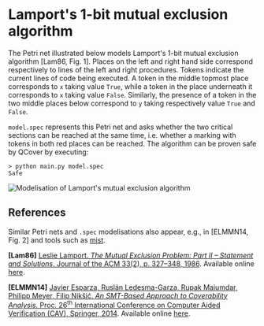 # Lamport's 1-bit mutual exclusion algorithm

The Petri net illustrated below models Lamport's 1-bit mutual exclusion algorithm \[Lam86, Fig. 1\]. Places on the left and right hand side correspond respectively to lines of the left and right procedures. Tokens indicate the current lines of code being executed. A token in the middle topmost place corresponds to `x` taking value `True`, while a token in the place underneath it corresponds to `x` taking value `False`. Similarly, the presence of a token in the two middle places below correspond to `y` taking respectively value `True` and `False`.

`model.spec` represents this Petri net and asks whether the two critical sections can be reached at the same time, i.e. whether a marking with tokens in both red places can be reached. The algorithm can be proven safe by QCover by executing:
```
> python main.py model.spec
Safe
```

![Modelisation of Lamport's mutual exclusion algorithm](https://github.com/blondimi/qcover/blob/master/examples/lamport/petri_net.png)

## References

Similar Petri nets and `.spec` modelisations also appear, e.g., in \[ELMMN14, Fig. 2\] and tools such as [mist](https://github.com/pierreganty/mist).

**\[Lam86\]** [Leslie Lamport. *The Mutual Exclusion Problem: Part II – Statement and Solutions*. Journal of the ACM 33(2), p. 327–348, 1986](http://dx.doi.org/10.1145/5383.5385). Available online [here](http://research.microsoft.com/en-us/um/people/lamport/pubs/mutual2.pdf).

**\[ELMMN14\]** [Javier Esparza, Ruslán Ledesma-Garza, Rupak Majumdar, Philipp Meyer, Filip Nikšić. *An SMT-Based Approach to Coverability Analysis*. Proc. 26<sup>th</sup> International Conference on Computer Aided Verification (CAV), Springer, 2014](http://dx.doi.org/10.1007/978-3-319-08867-9_40).  Available online [here](https://www7.in.tum.de/um/bibdb/esparza/cav14-a.pdf).
